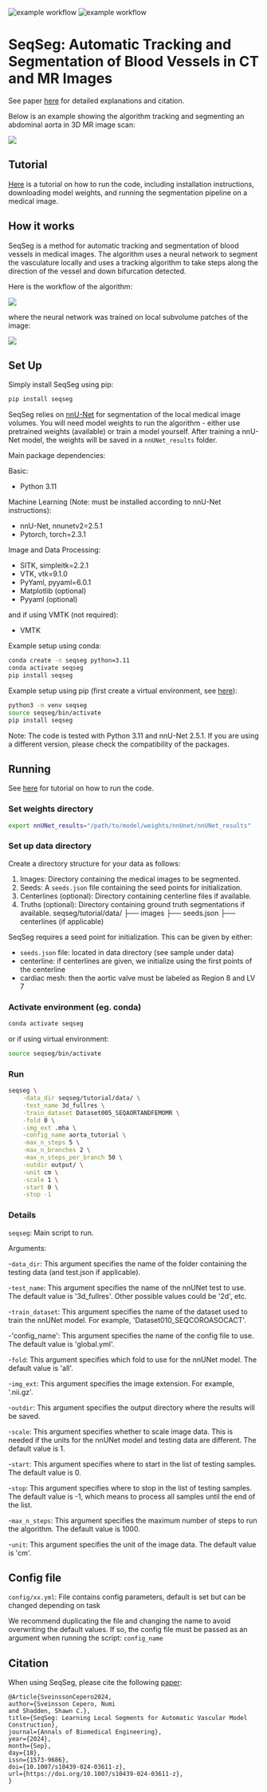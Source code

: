 ![example workflow](https://github.com/numisveinsson/SeqSeg/actions/workflows/python-app.yml/badge.svg)
![example workflow](https://github.com/numisveinsson/SeqSeg/actions/workflows/test.yml/badge.svg)

# SeqSeg: Automatic Tracking and Segmentation of Blood Vessels in CT and MR Images

See paper [here](https://rdcu.be/dU0wy) for detailed explanations and citation.

Below is an example showing the algorithm tracking and segmenting an abdominal aorta in 3D MR image scan:

![](seqseg/assets/mr_model_tracing_fast_shorter.gif)

## Tutorial
[Here](https://github.com/numisveinsson/SeqSeg/blob/main/seqseg/tutorial/tutorial.md) is a tutorial on how to run the code, including installation instructions, downloading model weights, and running the segmentation pipeline on a medical image.

## How it works
SeqSeg is a method for automatic tracking and segmentation of blood vessels in medical images. The algorithm uses a neural network to segment the vasculature locally and uses a tracking algorithm to take steps along the direction of the vessel and down bifurcation detected.

Here is the workflow of the algorithm:

![](seqseg/assets/seqseg.png)

where the neural network was trained on local subvolume patches of the image:

![](seqseg/assets/seqseg_training.png)

## Set Up
Simply install SeqSeg using pip:
```bash
pip install seqseg
```
SeqSeg relies on [nnU-Net](https://github.com/MIC-DKFZ/nnUNet) for segmentation of the local medical image volumes. You will need model weights to run the algorithm - either use pretrained weights (available) or train a model yourself. After training a nnU-Net model, the weights will be saved in a `nnUNet_results` folder.

Main package dependencies:

Basic:
- Python 3.11

Machine Learning (Note: must be installed according to nnU-Net instructions):
- nnU-Net, nnunetv2=2.5.1
- Pytorch, torch=2.3.1

Image and Data Processing:
- SITK, simpleitk=2.2.1
- VTK, vtk=9.1.0
- PyYaml, pyyaml=6.0.1
- Matplotlib (optional)
- Pyyaml (optional)

and if using VMTK (not required):
- VMTK

Example setup using conda:
```bash
conda create -n seqseg python=3.11
conda activate seqseg
pip install seqseg

```
Example setup using pip (first create a virtual environment, see [here](https://packaging.python.org/en/latest/guides/installing-using-pip-and-virtual-environments/)):
```bash
python3 -m venv seqseg
source seqseg/bin/activate
pip install seqseg
```
Note: The code is tested with Python 3.11 and nnU-Net 2.5.1. If you are using a different version, please check the compatibility of the packages.

## Running

See [here](https://github.com/numisveinsson/SeqSeg/blob/main/seqseg/tutorial/tutorial.md) for tutorial on how to run the code.

### Set weights directory
```bash
export nnUNet_results="/path/to/model/weights/nnUnet/nnUNet_results"
```

### Set up data directory
Create a directory structure for your data as follows:

1. Images: Directory containing the medical images to be segmented.
2. Seeds: A `seeds.json` file containing the seed points for initialization.
3. Centerlines (optional): Directory containing centerline files if available.
4. Truths (optional): Directory containing ground truth segmentations if available.
seqseg/tutorial/data/
    ├── images
    ├── seeds.json
    ├── centerlines (if applicable)

SeqSeg requires a seed point for initialization. This can be given by either:
- `seeds.json` file: located in data directory (see sample under data)
- centerline: if centerlines are given, we initialize using the first points of the centerline
- cardiac mesh: then the aortic valve must be labeled as Region 8 and LV 7

### Activate environment (eg. conda)
```bash
conda activate seqseg
```
or if using virtual environment:
```bash
source seqseg/bin/activate
```

### Run
```bash
seqseg \
    -data_dir seqseg/tutorial/data/ \
    -test_name 3d_fullres \
    -train_dataset Dataset005_SEQAORTANDFEMOMR \
    -fold 0 \
    -img_ext .mha \
    -config_name aorta_tutorial \
    -max_n_steps 5 \
    -max_n_branches 2 \
    -max_n_steps_per_branch 50 \
    -outdir output/ \
    -unit cm \
    -scale 1 \
    -start 0 \
    -stop -1
```

### Details

`seqseg`: Main script to run.

Arguments:

-`data_dir`: This argument specifies the name of the folder containing the testing data (and test.json if applicable).

-`test_name`: This argument specifies the name of the nnUNet test to use. The default value is '3d_fullres'. Other possible values could be '2d', etc.

-`train_dataset`: This argument specifies the name of the dataset used to train the nnUNet model. For example, 'Dataset010_SEQCOROASOCACT'.

-'config_name': This argument specifies the name of the config file to use. The default value is 'global.yml'.

-`fold`: This argument specifies which fold to use for the nnUNet model. The default value is 'all'.

-`img_ext`: This argument specifies the image extension. For example, '.nii.gz'.

-`outdir`: This argument specifies the output directory where the results will be saved.

-`scale`: This argument specifies whether to scale image data. This is needed if the units for the nnUNet model and testing data are different. The default value is 1.

-`start`: This argument specifies where to start in the list of testing samples. The default value is 0.

-`stop`: This argument specifies where to stop in the list of testing samples. The default value is -1, which means to process all samples until the end of the list.

-`max_n_steps`: This argument specifies the maximum number of steps to run the algorithm. The default value is 1000.

-`unit`: This argument specifies the unit of the image data. The default value is 'cm'.

## Config file
`config/xx.yml`: File contains config parameters, default is set but can be changed depending on task

We recommend duplicating the file and changing the name to avoid overwriting the default values.
If so, the config file must be passed as an argument when running the script: `config_name`

## Citation
When using SeqSeg, please cite the following [paper](https://rdcu.be/dU0wy):
    
```
@Article{SveinssonCepero2024,
author={Sveinsson Cepero, Numi
and Shadden, Shawn C.},
title={SeqSeg: Learning Local Segments for Automatic Vascular Model Construction},
journal={Annals of Biomedical Engineering},
year={2024},
month={Sep},
day={18},
issn={1573-9686},
doi={10.1007/s10439-024-03611-z},
url={https://doi.org/10.1007/s10439-024-03611-z},
}
```
